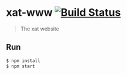 # xat-www [![Build Status](https://travis-ci.org/iiegor/xat-www.svg)](https://travis-ci.org/iiegor/xat-www)
> The xat website

## Run
```sh
$ npm install
$ npm start
```
